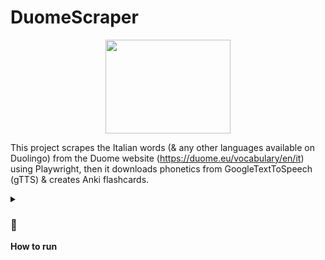 # DuomeScraper
<center>
  <img src="https://i.postimg.cc/W14rPY3b/Duolingo-In-Love-With-Anki.png" width="200" height="150">
</center>

This project scrapes the Italian words (& any other languages available on Duolingo) from the Duome website (https://duome.eu/vocabulary/en/it) using Playwright, then it downloads phonetics from GoogleTextToSpeech (gTTS) & creates Anki flashcards.

<details>
  <summary>
    <b><h3>🔰</h3>How to run</b>
  </summary>

  <ol start="0">
  <li>Download <code>main.py</code> &amp; <code>requirements.txt</code> and put them inside a folder</li>
  <li>Create a virtual environment:
    <pre><code>python -m venv VEnv
    </code></pre>
  </li>
  <li>Activate virtual environment:
    <ul>
      <li>🪟 Windows CMD:
        <pre><code>VEnv\Scripts\activate
        </code></pre>
      </li>
      <li>🐧 Linux:
        <pre><code>source VEnv/bin/activate
        </code></pre>
      </li>
    </ul>
  </li>
  <li>Install dependencies:
    <pre><code>pip install -r requirements.txt
    </code></pre>
  </li>
  <li>Install playwright (⚠️ code uses Microsoft Edge browser, you can change that to chromium if you don't want to download <code>msedge</code>):
    <pre><code>playwright install &amp;&amp; playwright install msedge
    </code></pre>
  </li>
  <li>Read the code, you may need to personalize some variables, then run the <code>main.py</code></li>
</ol>

</details>

